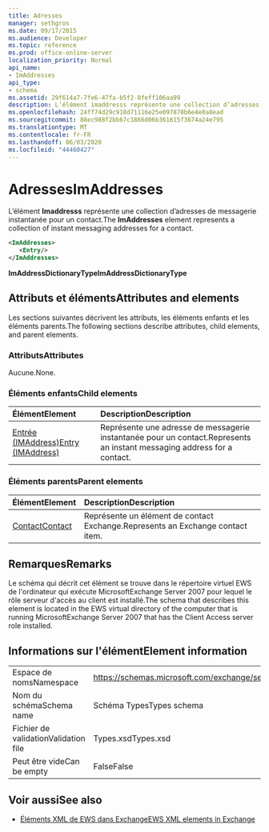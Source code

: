 ```yaml
---
title: Adresses
manager: sethgros
ms.date: 09/17/2015
ms.audience: Developer
ms.topic: reference
ms.prod: office-online-server
localization_priority: Normal
api_name:
- ImAddresses
api_type:
- schema
ms.assetid: 29f614a7-7fe6-47fa-b5f2-8feff106aa99
description: L’élément imaddresss représente une collection d’adresses de messagerie instantanée pour un contact.
ms.openlocfilehash: 24ff74d29c918d71116e25e097878b6e4e0a8ead
ms.sourcegitcommit: 88ec988f2bb67c1866d06b361615f3674a24e795
ms.translationtype: MT
ms.contentlocale: fr-FR
ms.lasthandoff: 06/03/2020
ms.locfileid: "44460427"
---
```

# <a name="imaddresses"></a><span data-ttu-id="07fc3-103">Adresses</span><span class="sxs-lookup"><span data-stu-id="07fc3-103">ImAddresses</span></span>

<span data-ttu-id="07fc3-104">L’élément **Imaddresss** représente une collection d’adresses de messagerie instantanée pour un contact.</span><span class="sxs-lookup"><span data-stu-id="07fc3-104">The **ImAddresses** element represents a collection of instant messaging addresses for a contact.</span></span> 
  
```xml
<ImAddresses>
   <Entry/>
</ImAddresses>
```

 <span data-ttu-id="07fc3-105">**ImAddressDictionaryType**</span><span class="sxs-lookup"><span data-stu-id="07fc3-105">**ImAddressDictionaryType**</span></span>
## <a name="attributes-and-elements"></a><span data-ttu-id="07fc3-106">Attributs et éléments</span><span class="sxs-lookup"><span data-stu-id="07fc3-106">Attributes and elements</span></span>

<span data-ttu-id="07fc3-107">Les sections suivantes décrivent les attributs, les éléments enfants et les éléments parents.</span><span class="sxs-lookup"><span data-stu-id="07fc3-107">The following sections describe attributes, child elements, and parent elements.</span></span>
  
### <a name="attributes"></a><span data-ttu-id="07fc3-108">Attributs</span><span class="sxs-lookup"><span data-stu-id="07fc3-108">Attributes</span></span>

<span data-ttu-id="07fc3-109">Aucune.</span><span class="sxs-lookup"><span data-stu-id="07fc3-109">None.</span></span>
  
### <a name="child-elements"></a><span data-ttu-id="07fc3-110">Éléments enfants</span><span class="sxs-lookup"><span data-stu-id="07fc3-110">Child elements</span></span>

|<span data-ttu-id="07fc3-111">**Élément**</span><span class="sxs-lookup"><span data-stu-id="07fc3-111">**Element**</span></span>|<span data-ttu-id="07fc3-112">**Description**</span><span class="sxs-lookup"><span data-stu-id="07fc3-112">**Description**</span></span>|
|:-----|:-----|
|[<span data-ttu-id="07fc3-113">Entrée (IMAddress)</span><span class="sxs-lookup"><span data-stu-id="07fc3-113">Entry (IMAddress)</span></span>](entry-imaddress.md) <br/> |<span data-ttu-id="07fc3-114">Représente une adresse de messagerie instantanée pour un contact.</span><span class="sxs-lookup"><span data-stu-id="07fc3-114">Represents an instant messaging address for a contact.</span></span>  <br/> |
   
### <a name="parent-elements"></a><span data-ttu-id="07fc3-115">Éléments parents</span><span class="sxs-lookup"><span data-stu-id="07fc3-115">Parent elements</span></span>

|<span data-ttu-id="07fc3-116">**Élément**</span><span class="sxs-lookup"><span data-stu-id="07fc3-116">**Element**</span></span>|<span data-ttu-id="07fc3-117">**Description**</span><span class="sxs-lookup"><span data-stu-id="07fc3-117">**Description**</span></span>|
|:-----|:-----|
|[<span data-ttu-id="07fc3-118">Contact</span><span class="sxs-lookup"><span data-stu-id="07fc3-118">Contact</span></span>](contact.md) <br/> |<span data-ttu-id="07fc3-119">Représente un élément de contact Exchange.</span><span class="sxs-lookup"><span data-stu-id="07fc3-119">Represents an Exchange contact item.</span></span>  <br/> |
   
## <a name="remarks"></a><span data-ttu-id="07fc3-120">Remarques</span><span class="sxs-lookup"><span data-stu-id="07fc3-120">Remarks</span></span>

<span data-ttu-id="07fc3-121">Le schéma qui décrit cet élément se trouve dans le répertoire virtuel EWS de l'ordinateur qui exécute MicrosoftExchange Server 2007 pour lequel le rôle serveur d'accès au client est installé.</span><span class="sxs-lookup"><span data-stu-id="07fc3-121">The schema that describes this element is located in the EWS virtual directory of the computer that is running MicrosoftExchange Server 2007 that has the Client Access server role installed.</span></span>
  
## <a name="element-information"></a><span data-ttu-id="07fc3-122">Informations sur l'élément</span><span class="sxs-lookup"><span data-stu-id="07fc3-122">Element information</span></span>

|||
|:-----|:-----|
|<span data-ttu-id="07fc3-123">Espace de noms</span><span class="sxs-lookup"><span data-stu-id="07fc3-123">Namespace</span></span>  <br/> |https://schemas.microsoft.com/exchange/services/2006/types  <br/> |
|<span data-ttu-id="07fc3-124">Nom du schéma</span><span class="sxs-lookup"><span data-stu-id="07fc3-124">Schema name</span></span>  <br/> |<span data-ttu-id="07fc3-125">Schéma Types</span><span class="sxs-lookup"><span data-stu-id="07fc3-125">Types schema</span></span>  <br/> |
|<span data-ttu-id="07fc3-126">Fichier de validation</span><span class="sxs-lookup"><span data-stu-id="07fc3-126">Validation file</span></span>  <br/> |<span data-ttu-id="07fc3-127">Types.xsd</span><span class="sxs-lookup"><span data-stu-id="07fc3-127">Types.xsd</span></span>  <br/> |
|<span data-ttu-id="07fc3-128">Peut être vide</span><span class="sxs-lookup"><span data-stu-id="07fc3-128">Can be empty</span></span>  <br/> |<span data-ttu-id="07fc3-129">False</span><span class="sxs-lookup"><span data-stu-id="07fc3-129">False</span></span>  <br/> |
   
## <a name="see-also"></a><span data-ttu-id="07fc3-130">Voir aussi</span><span class="sxs-lookup"><span data-stu-id="07fc3-130">See also</span></span>



- [<span data-ttu-id="07fc3-131">Éléments XML de EWS dans Exchange</span><span class="sxs-lookup"><span data-stu-id="07fc3-131">EWS XML elements in Exchange</span></span>](ews-xml-elements-in-exchange.md)

